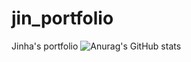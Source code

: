 # jin_portfolio
Jinha's portfolio
![Anurag's GitHub stats](https://github-readme-stats.vercel.app/api?username=jin9551&show_icons=true&theme=radical)
